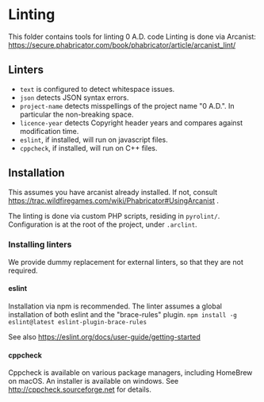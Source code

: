 # Linting

This folder contains tools for linting 0 A.D. code
Linting is done via Arcanist: https://secure.phabricator.com/book/phabricator/article/arcanist_lint/

## Linters

- `text` is configured to detect whitespace issues.
- `json` detects JSON syntax errors.
- `project-name` detects misspellings of the project name "0 A.D.". In particular the non-breaking space.
- `licence-year` detects Copyright header years and compares against modification time.
- `eslint`, if installed, will run on javascript files.
- `cppcheck`, if installed, will run on C++ files.


## Installation

This assumes you have arcanist already installed. If not, consult https://trac.wildfiregames.com/wiki/Phabricator#UsingArcanist .

The linting is done via custom PHP scripts, residing in `pyrolint/`.
Configuration is at the root of the project, under `.arclint`.

### Installing linters

We provide dummy replacement for external linters, so that they are not required.

#### eslint

Installation via npm is recommended. The linter assumes a global installation of both eslint and the "brace-rules" plugin.
`npm install -g eslint@latest eslint-plugin-brace-rules`

See also https://eslint.org/docs/user-guide/getting-started

#### cppcheck

Cppcheck is available on various package managers, including HomeBrew on macOS.
An installer is available on windows.
See http://cppcheck.sourceforge.net for details.
